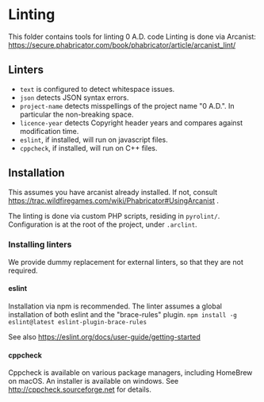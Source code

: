 # Linting

This folder contains tools for linting 0 A.D. code
Linting is done via Arcanist: https://secure.phabricator.com/book/phabricator/article/arcanist_lint/

## Linters

- `text` is configured to detect whitespace issues.
- `json` detects JSON syntax errors.
- `project-name` detects misspellings of the project name "0 A.D.". In particular the non-breaking space.
- `licence-year` detects Copyright header years and compares against modification time.
- `eslint`, if installed, will run on javascript files.
- `cppcheck`, if installed, will run on C++ files.


## Installation

This assumes you have arcanist already installed. If not, consult https://trac.wildfiregames.com/wiki/Phabricator#UsingArcanist .

The linting is done via custom PHP scripts, residing in `pyrolint/`.
Configuration is at the root of the project, under `.arclint`.

### Installing linters

We provide dummy replacement for external linters, so that they are not required.

#### eslint

Installation via npm is recommended. The linter assumes a global installation of both eslint and the "brace-rules" plugin.
`npm install -g eslint@latest eslint-plugin-brace-rules`

See also https://eslint.org/docs/user-guide/getting-started

#### cppcheck

Cppcheck is available on various package managers, including HomeBrew on macOS.
An installer is available on windows.
See http://cppcheck.sourceforge.net for details.
